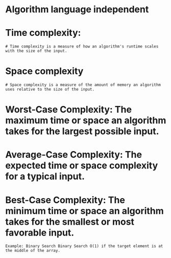 # Algorithm language independent

# Time complexity:
    # Time complexity is a measure of how an algorithm's runtime scales with the size of the input.

# Space complexity
    # Space complexity is a measure of the amount of memory an algorithm uses relative to the size of the input.


# Worst-Case Complexity: The maximum time or space an algorithm takes for the largest possible input.

# Average-Case Complexity: The expected time or space complexity for a typical input.

# Best-Case Complexity: The minimum time or space an algorithm takes for the smallest or most favorable input.

    Example: Binary Search Binary Search O(1) if the target element is at the middle of the array.
